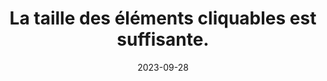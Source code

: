 ---
N: '181'
Rubrique: Présentation
title: La taille des éléments cliquables est suffisante. 
detail: La taille des éléments cliquables est suffisante. 
categories: [" Présentation"]
agrege: O4181-E061
opquast: '4 181'
indiceebook: '61'
description: "Règle n° 061"
weight:  061
actif: '1'
layout: rules
date: 2023-09-28
tags: ["", ""]
objectif: ["", ""]
Meo: ""
Controle: ""
Auteur: ""
---